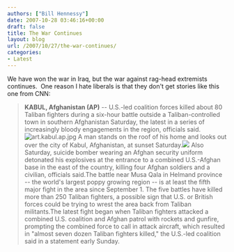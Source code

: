 ```yaml
---
authors: ["Bill Hennessy"]
date: 2007-10-28 03:46:16+00:00
draft: false
title: The War Continues
layout: blog
url: /2007/10/27/the-war-continues/
categories:
- Latest
---
```


We have won the war in Iraq, but the war against rag-head extremists continues.  One reason I hate liberals is that they don't get stories like this one from CNN:

> **KABUL, Afghanistan (AP)** -- U.S.-led coalition forces killed about 80 Taliban fighters during a six-hour battle outside a Taliban-controlled town in southern Afghanistan Saturday, the latest in a series of increasingly bloody engagements in the region, officials said.![art.kabul.ap.jpg](https://i.l.cnn.net/cnn/2007/WORLD/asiapcf/10/27/afghanistan.violence.ap/art.kabul.ap.jpg)
A man stands on the roof of his home and looks out over the city of Kabul, Afghanistan, at sunset Saturday.![](https://www.cnn.com/.element/img/2.0/mosaic/base_skins/baseplate/corner_wire_BL.gif)
Also Saturday, suicide bomber wearing an Afghan security uniform detonated his explosives at the entrance to a combined U.S.-Afghan base in the east of the country, killing four Afghan soldiers and a civilian, officials said.The battle near Musa Qala in Helmand province -- the world's largest poppy growing region -- is at least the fifth major fight in the area since September 1. The five battles have killed more than 250 Taliban fighters, a possible sign that U.S. or British forces could be trying to wrest the area back from Taliban militants.The latest fight began when Taliban fighters attacked a combined U.S. coalition and Afghan patrol with rockets and gunfire, prompting the combined force to call in attack aircraft, which resulted in "almost seven dozen Taliban fighters killed," the U.S.-led coalition said in a statement early Sunday. 
